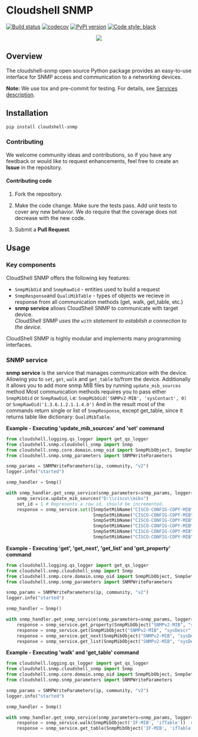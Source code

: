 # Cloudshell SNMP

[![Build status](https://github.com/QualiSystems/cloudshell-snmp/workflows/CI/badge.svg?branch=master)](https://github.com/QualiSystems/cloudshell-snmp/actions?query=branch%3Amaster)
[![codecov](https://codecov.io/gh/QualiSystems/cloudshell-snmp/branch/master/graph/badge.svg)](https://codecov.io/gh/QualiSystems/cloudshell-snmp)
[![PyPI version](https://shields.io/pypi/v/cloudshell-snmp)](https://pypi.org/project/cloudshell-snmp)
[![Code style: black](https://img.shields.io/badge/code%20style-black-000000.svg)](https://github.com/python/black)

<p align="center">
<img src="https://github.com/QualiSystems/devguide_source/raw/master/logo.png"></img>
</p>

## Overview
The cloudshell-snmp open source Python package provides an easy-to-use interface for SNMP access and communication to a networking devices.

**Note:** We use tox and pre-commit for testing. For details, see [Services description](https://github.com/QualiSystems/cloudshell-package-repo-template#description-of-services).

## Installation
```bash
pip install cloudshell-snmp
```

### Contributing 

We welcome community ideas and contributions, so if you have any feedback or would like to request enhancements, feel free to create an **Issue** in the repository. 

#### Contributing code

1. Fork the repository. 

2. Make the code change. Make sure the tests pass. Add unit tests to cover any new behavior. We do require that the coverage does not decrease with the new code.

3. Submit a **Pull Request**.

## Usage

### Key components

CloudShell SNMP offers the following key features: 
* `SnmpMibOid` and `SnmpRawOid` - entities used to build a request
* `SnmpResponse`and `QualiMibTable` - types of objects we recieve in response from all communication methods (get, walk, get_table, etc.)
* **snmp service** allows CloudShell SNMP to communicate with target device.
<br>*CloudShell SNMP uses the `with` statement to establish a connection to the device.*

CloudShell SNMP is highly modular and implements many programming interfaces. 

### SNMP service
**snmp service** is the service that manages communication with the device. Allowing you to `set`, `get`, `walk` and `get_table` to/from the device.
Additionally it allows you to add more snmp MIB files by running `update_mib_sources` method
Most communication methods requires you to pass either `SnmpMibOid` or `SnmpRawOid`, 
i.e: `SnmpMibOid('SNMPv2-MIB', 'sysContact', 0)` or `SnmpRawOid('1.3.6.1.2.1.1.4.0')`
And in the result most of the commands return single or list of `SnmpResponse`, except get_table, since it returns table like dictionary: `QualiMibTable`.

**Example - Executing 'update_mib_sources' and 'set' command**

```python
from cloudshell.logging.qs_logger import get_qs_logger
from cloudshell.snmp.cloudshell_snmp import Snmp
from cloudshell.snmp.core.domain.snmp_oid import SnmpMibObject, SnmpSetMibName
from cloudshell.snmp.snmp_parameters import SNMPWriteParameters

snmp_params = SNMPWriteParameters(ip, community, "v2")
logger.info("started")

snmp_handler = Snmp()

with snmp_handler.get_snmp_service(snmp_parameters=snmp_params, logger=logger) as snmp_service:
    snmp_service.update_mib_sources("D:\\cisco\\mibs")
    set_id = 1 # Represents a row id, should be incremented.
    response = snmp_service.set([SnmpSetMibName("CISCO-CONFIG-COPY-MIB", "ccCopyProtocol", set_id, 1),
                                 SnmpSetMibName("CISCO-CONFIG-COPY-MIB", "ccCopySourceFileType", set_id, 3),
                                 SnmpSetMibName("CISCO-CONFIG-COPY-MIB", "ccCopyDestFileType", set_id, 1),
                                 SnmpSetMibName("CISCO-CONFIG-COPY-MIB", "ccCopyServerAddress", set_id, "192.168.105.3"),
                                 SnmpSetMibName("CISCO-CONFIG-COPY-MIB", "ccCopyFileName", set_id, "test_snmp_running_config_save"),
                                 SnmpSetMibName("CISCO-CONFIG-COPY-MIB", "ccCopyEntryRowStatus", set_id, 4)])
```

**Example - Executing 'get', 'get_next', 'get_list' and 'get_property' command**

```python
from cloudshell.logging.qs_logger import get_qs_logger
from cloudshell.snmp.cloudshell_snmp import Snmp
from cloudshell.snmp.core.domain.snmp_oid import SnmpMibObject, SnmpSetMibName
from cloudshell.snmp.snmp_parameters import SNMPWriteParameters

snmp_params = SNMPWriteParameters(ip, community, "v2")
logger.info("started")

snmp_handler = Snmp()

with snmp_handler.get_snmp_service(snmp_parameters=snmp_params, logger=logger) as snmp_service:
    response = snmp_service.get_property(SnmpMibObject("SNMPv2-MIB", "sysDescr", 0))  # Retruns empty SnmpResponse in case get command failed to retrieve data
    response = snmp_service.get(SnmpMibObject("SNMPv2-MIB", "sysDescr", 0))  # Raises an exception in case requested oid is not found
    response = snmp_service.get_next(SnmpMibObject("SNMPv2-MIB", "sysDescr", 0))  # same as get
    response = snmp_service.get_list(SnmpMibObject("SNMPv2-MIB", "sysDescr", 0))  # same as get


```

**Example - Executing 'walk' and 'get_table' command**

```python
from cloudshell.logging.qs_logger import get_qs_logger
from cloudshell.snmp.cloudshell_snmp import Snmp
from cloudshell.snmp.core.domain.snmp_oid import SnmpMibObject, SnmpSetMibName
from cloudshell.snmp.snmp_parameters import SNMPWriteParameters

snmp_params = SNMPWriteParameters(ip, community, "v2")
logger.info("started")

snmp_handler = Snmp()

with snmp_handler.get_snmp_service(snmp_parameters=snmp_params, logger=logger) as snmp_service:
    response = snmp_service.walk(SnmpMibObject('IF-MIB', 'ifTable'))  # Retruns empty SnmpResponse in case get command failed to retrieve data
    response = snmp_service.get_table(SnmpMibObject('IF-MIB', 'ifTable'))  # Raises an exception in case requested oid is not found
```
